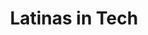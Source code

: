 ---
title: Latinas in Tech
image: "/assets/img/resources/latinas.png"
description: Latinas in Tech is a community of women from Latin America, Brazil and Spain working in tech. The goal of this group is to connect and support with each other, while empowering our professional careers as #LatinasinTech.
categories:
  - Networking Group
link: http://www.latinasintech.org/
---